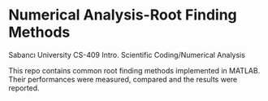 # Numerical Analysis-Root Finding Methods

Sabancı University CS-409 Intro. Scientific Coding/Numerical Analysis

This repo contains common root finding methods implemented in MATLAB.
Their performances were measured, compared and the results were reported.
